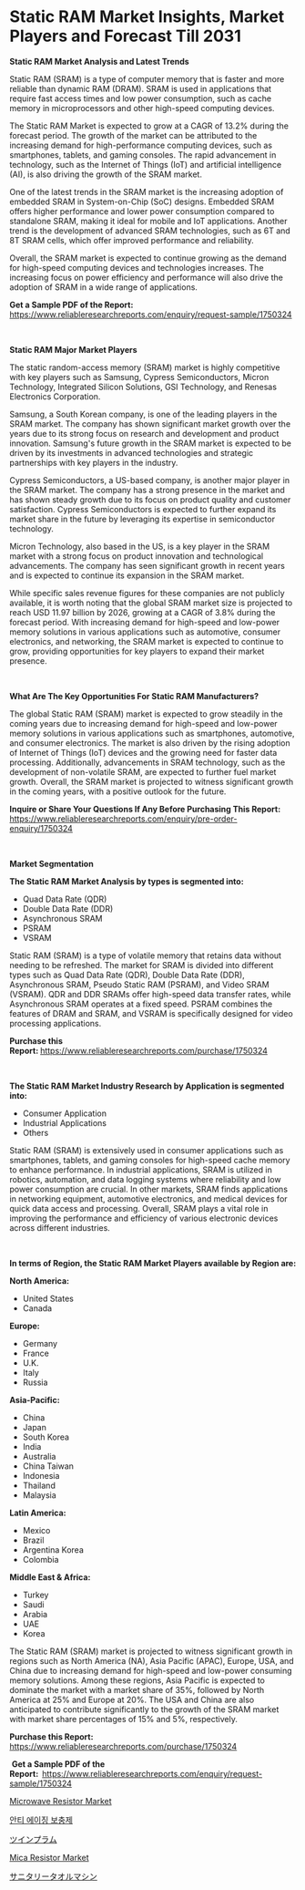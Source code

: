 <p><h1>Static RAM Market Insights, Market Players and Forecast Till 2031</h1></p><p><strong>Static RAM Market Analysis and Latest Trends</strong></p>
<p><p>Static RAM (SRAM) is a type of computer memory that is faster and more reliable than dynamic RAM (DRAM). SRAM is used in applications that require fast access times and low power consumption, such as cache memory in microprocessors and other high-speed computing devices.</p><p>The Static RAM Market is expected to grow at a CAGR of 13.2% during the forecast period. The growth of the market can be attributed to the increasing demand for high-performance computing devices, such as smartphones, tablets, and gaming consoles. The rapid advancement in technology, such as the Internet of Things (IoT) and artificial intelligence (AI), is also driving the growth of the SRAM market.</p><p>One of the latest trends in the SRAM market is the increasing adoption of embedded SRAM in System-on-Chip (SoC) designs. Embedded SRAM offers higher performance and lower power consumption compared to standalone SRAM, making it ideal for mobile and IoT applications. Another trend is the development of advanced SRAM technologies, such as 6T and 8T SRAM cells, which offer improved performance and reliability.</p><p>Overall, the SRAM market is expected to continue growing as the demand for high-speed computing devices and technologies increases. The increasing focus on power efficiency and performance will also drive the adoption of SRAM in a wide range of applications.</p></p>
<p><strong>Get a Sample PDF of the Report:&nbsp;</strong> <a href="https://www.reliableresearchreports.com/enquiry/request-sample/1750324">https://www.reliableresearchreports.com/enquiry/request-sample/1750324</a></p>
<p>&nbsp;</p>
<p><strong>Static RAM Major Market Players</strong></p>
<p><p>The static random-access memory (SRAM) market is highly competitive with key players such as Samsung, Cypress Semiconductors, Micron Technology, Integrated Silicon Solutions, GSI Technology, and Renesas Electronics Corporation. </p><p>Samsung, a South Korean company, is one of the leading players in the SRAM market. The company has shown significant market growth over the years due to its strong focus on research and development and product innovation. Samsung's future growth in the SRAM market is expected to be driven by its investments in advanced technologies and strategic partnerships with key players in the industry.</p><p>Cypress Semiconductors, a US-based company, is another major player in the SRAM market. The company has a strong presence in the market and has shown steady growth due to its focus on product quality and customer satisfaction. Cypress Semiconductors is expected to further expand its market share in the future by leveraging its expertise in semiconductor technology.</p><p>Micron Technology, also based in the US, is a key player in the SRAM market with a strong focus on product innovation and technological advancements. The company has seen significant growth in recent years and is expected to continue its expansion in the SRAM market.</p><p>While specific sales revenue figures for these companies are not publicly available, it is worth noting that the global SRAM market size is projected to reach USD 11.97 billion by 2026, growing at a CAGR of 3.8% during the forecast period. With increasing demand for high-speed and low-power memory solutions in various applications such as automotive, consumer electronics, and networking, the SRAM market is expected to continue to grow, providing opportunities for key players to expand their market presence.</p></p>
<p>&nbsp;</p>
<p><strong>What Are The Key Opportunities For Static RAM Manufacturers?</strong></p>
<p><p>The global Static RAM (SRAM) market is expected to grow steadily in the coming years due to increasing demand for high-speed and low-power memory solutions in various applications such as smartphones, automotive, and consumer electronics. The market is also driven by the rising adoption of Internet of Things (IoT) devices and the growing need for faster data processing. Additionally, advancements in SRAM technology, such as the development of non-volatile SRAM, are expected to further fuel market growth. Overall, the SRAM market is projected to witness significant growth in the coming years, with a positive outlook for the future.</p></p>
<p><strong>Inquire or Share Your Questions If Any Before Purchasing This Report:</strong> <a href="https://www.reliableresearchreports.com/enquiry/pre-order-enquiry/1750324">https://www.reliableresearchreports.com/enquiry/pre-order-enquiry/1750324</a></p>
<p>&nbsp;</p>
<p><strong>Market Segmentation</strong></p>
<p><strong>The Static RAM Market Analysis by types is segmented into:</strong></p>
<p><ul><li>Quad Data Rate (QDR)</li><li>Double Data Rate (DDR)</li><li>Asynchronous SRAM</li><li>PSRAM</li><li>VSRAM</li></ul></p>
<p><p>Static RAM (SRAM) is a type of volatile memory that retains data without needing to be refreshed. The market for SRAM is divided into different types such as Quad Data Rate (QDR), Double Data Rate (DDR), Asynchronous SRAM, Pseudo Static RAM (PSRAM), and Video SRAM (VSRAM). QDR and DDR SRAMs offer high-speed data transfer rates, while Asynchronous SRAM operates at a fixed speed. PSRAM combines the features of DRAM and SRAM, and VSRAM is specifically designed for video processing applications.</p></p>
<p><strong>Purchase this Report:&nbsp;</strong><a href="https://www.reliableresearchreports.com/purchase/1750324">https://www.reliableresearchreports.com/purchase/1750324</a></p>
<p>&nbsp;</p>
<p><strong>The Static RAM Market Industry Research by Application is segmented into:</strong></p>
<p><ul><li>Consumer Application</li><li>Industrial Applications</li><li>Others</li></ul></p>
<p><p>Static RAM (SRAM) is extensively used in consumer applications such as smartphones, tablets, and gaming consoles for high-speed cache memory to enhance performance. In industrial applications, SRAM is utilized in robotics, automation, and data logging systems where reliability and low power consumption are crucial. In other markets, SRAM finds applications in networking equipment, automotive electronics, and medical devices for quick data access and processing. Overall, SRAM plays a vital role in improving the performance and efficiency of various electronic devices across different industries.</p></p>
<p>&nbsp;</p>
<p><strong>In terms of Region, the Static RAM Market Players available by Region are:</strong></p>
<p>
    <p> <strong> North America: </strong>
        <ul>
            <li>United States</li>
            <li>Canada</li>
        </ul>
        </p> 
    <p> <strong> Europe: </strong>
        <ul>
            <li>Germany</li>
            <li>France</li>
            <li>U.K.</li>
            <li>Italy</li>
            <li>Russia</li>
        </ul>
        </p> 
    <p> <strong> Asia-Pacific: </strong>
        <ul>
            <li>China</li>
            <li>Japan</li>
            <li>South Korea</li>
            <li>India</li>
            <li>Australia</li>
            <li>China Taiwan</li>
            <li>Indonesia</li>
            <li>Thailand</li>
            <li>Malaysia</li>
        </ul>
        </p> 
    <p> <strong> Latin America: </strong>
        <ul>
            <li>Mexico</li>
            <li>Brazil</li>
            <li>Argentina Korea</li>
            <li>Colombia</li>
        </ul>
        </p> 
    <p> <strong> Middle East & Africa: </strong>
        <ul>
            <li>Turkey</li>
            <li>Saudi</li>
            <li>Arabia</li>
            <li>UAE</li>
            <li>Korea</li>
        </ul>
    </p>
    </p>
<p><p>The Static RAM (SRAM) market is projected to witness significant growth in regions such as North America (NA), Asia Pacific (APAC), Europe, USA, and China due to increasing demand for high-speed and low-power consuming memory solutions. Among these regions, Asia Pacific is expected to dominate the market with a market share of 35%, followed by North America at 25% and Europe at 20%. The USA and China are also anticipated to contribute significantly to the growth of the SRAM market with market share percentages of 15% and 5%, respectively.</p></p>
<p><strong>Purchase this Report: </strong><a href="https://www.reliableresearchreports.com/purchase/1750324">https://www.reliableresearchreports.com/purchase/1750324</a></p>
<p>&nbsp;<strong>Get a Sample PDF of the Report:&nbsp;&nbsp;</strong><a href="https://www.reliableresearchreports.com/enquiry/request-sample/1750324">https://www.reliableresearchreports.com/enquiry/request-sample/1750324</a></p>
<p><strong></strong></p>
<p><p><a href="https://github.com/bobicer/Market-Research-Report-List-2/blob/main/microwave-resistor-market.md">Microwave Resistor Market</a></p><p><a href="https://github.com/RichardLueilwitz787/Market-Research-Report-List-1/blob/main/14063889477.md">안티 에이징 보충제</a></p><p><a href="https://github.com/Calvi3ynJerde867/Market-Research-Report-List-1/blob/main/219863110080.md">ツインプラム</a></p><p><a href="https://github.com/globismark/Market-Research-Report-List-2/blob/main/mica-resistor-market.md">Mica Resistor Market</a></p><p><a href="https://github.com/JacksonWiza1924/Market-Research-Report-List-1/blob/main/746506610081.md">サニタリータオルマシン</a></p></p>